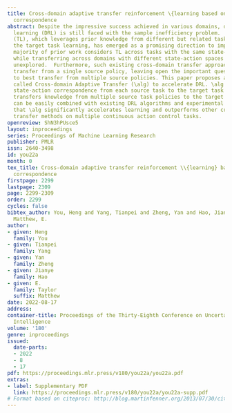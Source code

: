 ```yaml
---
title: Cross-domain adaptive transfer reinforcement \{learning based on state-action
  correspondence
abstract: Despite the impressive success achieved in various domains, deep reinforcement
  learning (DRL) is still faced with the sample inefficiency problem.  Transfer learning
  (TL), which leverages prior knowledge from different but related tasks to accelerate
  the target task learning, has emerged as a promising direction to improve RL efficiency.  The
  majority of prior work considers TL across tasks with the same state-action spaces,
  while transferring across domains with different state-action spaces is relatively
  unexplored.  Furthermore, such existing cross-domain transfer approaches only enable
  transfer from a single source policy, leaving open the important question of how
  to best transfer from multiple source policies. This paper proposes a novel framework
  called Cross-domain Adaptive Transfer (\alg) to accelerate DRL. \alg learns the
  state-action correspondence from each source task to the target task and adaptively
  transfers knowledge from multiple source task policies to the target policy. \alg
  can be easily combined with existing DRL algorithms and experimental results show
  that \alg significantly accelerates learning and outperforms other cross-domain
  transfer methods on multiple continuous action control tasks.
openreview: ShN3hPUsce5
layout: inproceedings
series: Proceedings of Machine Learning Research
publisher: PMLR
issn: 2640-3498
id: you22a
month: 0
tex_title: Cross-domain adaptive transfer reinforcement \\{learning} based on state-action
  correspondence
firstpage: 2299
lastpage: 2309
page: 2299-2309
order: 2299
cycles: false
bibtex_author: You, Heng and Yang, Tianpei and Zheng, Yan and Hao, Jianye and Taylor,
  Matthew, E.
author:
- given: Heng
  family: You
- given: Tianpei
  family: Yang
- given: Yan
  family: Zheng
- given: Jianye
  family: Hao
- given: E.
  family: Taylor
  suffix: Matthew
date: 2022-08-17
address:
container-title: Proceedings of the Thirty-Eighth Conference on Uncertainty in Artificial
  Intelligence
volume: '180'
genre: inproceedings
issued:
  date-parts:
  - 2022
  - 8
  - 17
pdf: https://proceedings.mlr.press/v180/you22a/you22a.pdf
extras:
- label: Supplementary PDF
  link: https://proceedings.mlr.press/v180/you22a/you22a-supp.pdf
# Format based on citeproc: http://blog.martinfenner.org/2013/07/30/citeproc-yaml-for-bibliographies/
---
```

